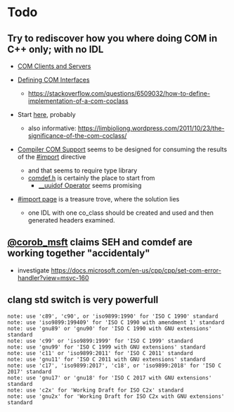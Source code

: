 # Todo

## Try to rediscover how you where doing COM in C++ only; with no IDL

- [COM Clients and Servers](https://docs.microsoft.com/en-us/windows/win32/com/com-clients-and-servers)
- [Defining COM Interfaces](https://docs.microsoft.com/en-us/windows/win32/com/defining-com-interfaces)
  - https://stackoverflow.com/questions/6509032/how-to-define-implementation-of-a-com-coclass

- Start [here](https://docs.microsoft.com/en-us/cpp/windows/attributes/coclass?view=msvc-160), probably
    - also informative: https://limbioliong.wordpress.com/2011/10/23/the-significance-of-the-com-coclass/
- [Compiler COM Support](https://docs.microsoft.com/en-us/cpp/cpp/compiler-com-support?view=msvc-160) seems to be designed for consuming the results of the [#import](https://docs.microsoft.com/en-us/cpp/preprocessor/hash-import-directive-cpp?view=msvc-160) directive
  - and that seems to require type library
  - [comdef.h](https://docs.microsoft.com/en-us/cpp/cpp/compiler-com-support-classes?view=msvc-160) is certainly the place to start from
    - [__uuidof Operator](https://docs.microsoft.com/en-us/cpp/cpp/uuidof-operator?view=msvc-160) seems promising
- [#import page](https://docs.microsoft.com/en-us/cpp/preprocessor/hash-import-directive-cpp?view=msvc-160) is a treasure trove, where the solution lies
  - one IDL with one co_class should be created and used and then generated headers examined.

## [@corob_msft](https://github.com/corob-msft) claims SEH and comdef are working together "accidentaly"

- investigate https://docs.microsoft.com/en-us/cpp/cpp/set-com-error-handler?view=msvc-160

## clang std switch is very powerfull

```
note: use 'c89', 'c90', or 'iso9899:1990' for 'ISO C 1990' standard
note: use 'iso9899:199409' for 'ISO C 1990 with amendment 1' standard
note: use 'gnu89' or 'gnu90' for 'ISO C 1990 with GNU extensions' standard
note: use 'c99' or 'iso9899:1999' for 'ISO C 1999' standard
note: use 'gnu99' for 'ISO C 1999 with GNU extensions' standard
note: use 'c11' or 'iso9899:2011' for 'ISO C 2011' standard
note: use 'gnu11' for 'ISO C 2011 with GNU extensions' standard
note: use 'c17', 'iso9899:2017', 'c18', or 'iso9899:2018' for 'ISO C 2017' standard
note: use 'gnu17' or 'gnu18' for 'ISO C 2017 with GNU extensions' standard
note: use 'c2x' for 'Working Draft for ISO C2x' standard
note: use 'gnu2x' for 'Working Draft for ISO C2x with GNU extensions' standard
```
